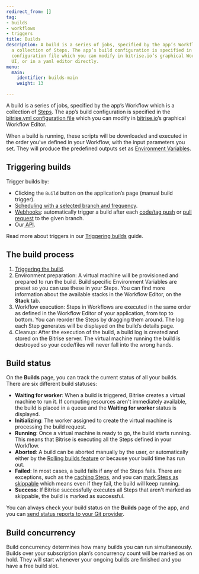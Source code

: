 ```yaml
---
redirect_from: []
tag:
- builds
- workflows
- triggers
title: Builds
description: A build is a series of jobs, specified by the app’s Workflow which is
  a collection of Steps. The app’s build configuration is specified in the bitrise.yml
  configuration file which you can modify in bitrise.io’s graphical Workflow Editor
  UI, or in a yaml editor directly.
menu:
  main:
    identifier: builds-main
    weight: 13

---
```

A build is a series of jobs, specified by the app’s Workflow which is a collection of [Steps](/steps-and-workflows/getting-started-steps). The app’s build configuration is specified in the [bitrise.yml configuration file](/bitrise-cli/basics-of-bitrise-yml) which you can modify in [bitrise.io](https://www.bitrise.io/)’s graphical Workflow Editor.

When a build is running, these scripts will be downloaded and executed in the order you’ve defined in your Workflow, with the input parameters you set. They will produce the predefined outputs set as [Environment Variables](/builds/available-environment-variables).

## Triggering builds

Trigger builds by:

* Clicking the `Build` button on the application’s page (manual build trigger).
* [Scheduling with a selected branch and frequency](/builds/scheduling-builds).
* [Webhooks](/webhooks/webhooks-index/): automatically trigger a build after each [code/tag push](/builds/triggering-builds/trigger-code-push/) or [pull request](/builds/triggering-builds/trigger-pull-request/) to the given branch.
* Our[ API](/api/build-trigger/).

Read more about triggers in our [Triggering builds](/builds/triggering-builds/triggering-builds-index/) guide.

## The build process

1. [Triggering the build](/builds/triggering-builds/triggering-builds-index/).
2. Environment preparation: A virtual machine will be provisioned and prepared to run the build. Build specific Environment Variables are preset so you can use these in your Steps. You can find more information about the available stacks in the Workflow Editor, on the **Stack** tab.
3. Workflow execution: Steps in Workflows are executed in the same order as defined in the Workflow Editor of your application, from top to bottom. You can reorder the Steps by dragging them around. The log each Step generates will be displayed on the build’s details page.
4. Cleanup: After the execution of the build, a build log is created and stored on the Bitrise server. The virtual machine running the build is destroyed so your code/files will never fall into the wrong hands.

## Build status 

On the **Builds** page, you can track the current status of all your builds. There are six different build statuses:

- **Waiting for worker**: When a build is triggered, Bitrise creates a virtual machine to run it. If computing resources aren't immediately available, the build is placed in a queue and the **Waiting for worker** status is displayed. 
- **Initializing**: The worker assigned to create the virtual machine is processing the build request.
- **Running**: Once a virtual machine is ready to go, the build starts running. This means that Bitrise is executing all the Steps defined in your Workflow.
- **Aborted**: A build can be aborted manually by the user, or automatically either by the [Rolling builds feature](/builds/rolling-builds/) or because your build time has run out. 
- **Failed**: In most cases, a build fails if any of the Steps fails. There are exceptions, such as the [caching Steps](/builds/caching/about-caching-index/), and you can [mark Steps as skippable](https://support.bitrise.io/hc/en-us/articles/4405252562577) which means even if they fail, the build will keep running.
- **Success**: If Bitrise successfully executes all Steps that aren't marked as skippable, the build is marked as successful. 

You can always check your build status on the **Builds** page of the app, and you can [send status reports to your Git provider](/builds/triggering-builds/status-reporting/).


## Build concurrency

Build concurrency determines how many builds you can run simultaneously. Builds over your subscription plan’s concurrency count will be marked as on hold. They will start whenever your ongoing builds are finished and you have a free build slot.
